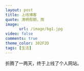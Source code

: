 ---layout: posttitle: 上线博客quote: 清明假期，雨image:      url: /image/bg1.jpgvideo: falsecomments: truetheme_color: 302F2Dtags: [生活]---折腾了一两天，终于上线了个人网站。